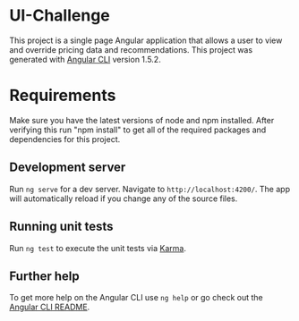 # UI-Challenge

This project is a single page Angular application that allows a user to view and override pricing data and recommendations. This project was generated with [Angular CLI](https://github.com/angular/angular-cli) version 1.5.2.

# Requirements

Make sure you have the latest versions of node and npm installed. After verifying this run "npm install" to get all of the required packages and dependencies for this project.

## Development server

Run `ng serve` for a dev server. Navigate to `http://localhost:4200/`. The app will automatically reload if you change any of the source files.

## Running unit tests

Run `ng test` to execute the unit tests via [Karma](https://karma-runner.github.io).

## Further help

To get more help on the Angular CLI use `ng help` or go check out the [Angular CLI README](https://github.com/angular/angular-cli/blob/master/README.md).
